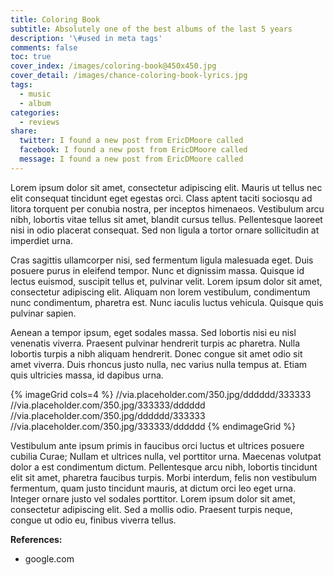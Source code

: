 ```yaml
---
title: Coloring Book
subtitle: Absolutely one of the best albums of the last 5 years
description: '\#used in meta tags'
comments: false
toc: true
cover_index: /images/coloring-book@450x450.jpg
cover_detail: /images/chance-coloring-book-lyrics.jpg
tags:
  - music
  - album
categories:
  - reviews
share:
  twitter: I found a new post from EricDMoore called
  facebook: I found a new post from EricDMoore called
  message: I found a new post from EricDMoore called
---
```

Lorem ipsum dolor sit amet, consectetur adipiscing elit. Mauris ut tellus nec elit consequat tincidunt eget egestas orci. Class aptent taciti sociosqu ad litora torquent per conubia nostra, per inceptos himenaeos. Vestibulum arcu nibh, lobortis vitae tellus sit amet, blandit cursus tellus. Pellentesque laoreet nisi in odio placerat consequat. Sed non ligula a tortor ornare sollicitudin at imperdiet urna. 

Cras sagittis ullamcorper nisi, sed fermentum ligula malesuada eget. Duis posuere purus in eleifend tempor. Nunc et dignissim massa. Quisque id lectus euismod, suscipit tellus et, pulvinar velit. Lorem ipsum dolor sit amet, consectetur adipiscing elit. Aliquam non lorem vestibulum, condimentum nunc condimentum, pharetra est. Nunc iaculis luctus vehicula. Quisque quis pulvinar sapien.

<!-- more --> 

Aenean a tempor ipsum, eget sodales massa. Sed lobortis nisi eu nisl venenatis viverra. Praesent pulvinar hendrerit turpis ac pharetra. Nulla lobortis turpis a nibh aliquam hendrerit. Donec congue sit amet odio sit amet viverra. Duis rhoncus justo nulla, nec varius nulla tempus at. Etiam quis ultricies massa, id dapibus urna. 

{% imageGrid cols=4 %}
  //via.placeholder.com/350.jpg/dddddd/333333
  //via.placeholder.com/350.jpg/333333/dddddd
  //via.placeholder.com/350.jpg/dddddd/333333
  //via.placeholder.com/350.jpg/333333/dddddd
{% endimageGrid %}

Vestibulum ante ipsum primis in faucibus orci luctus et ultrices posuere cubilia Curae; Nullam et ultrices nulla, vel porttitor urna. Maecenas volutpat dolor a est condimentum dictum. Pellentesque arcu nibh, lobortis tincidunt elit sit amet, pharetra faucibus turpis. Morbi interdum, felis non vestibulum fermentum, quam justo tincidunt mauris, at dictum orci leo eget urna. Integer ornare justo vel sodales porttitor. Lorem ipsum dolor sit amet, consectetur adipiscing elit. Sed a mollis odio. Praesent turpis neque, congue ut odio eu, finibus viverra tellus.

**References:**
- google.com